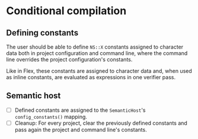 # Conditional compilation

## Defining constants

The user should be able to define `NS::X` constants assigned to character data both in project configuration and command line, where the command line overrides the project configuration's constants.

Like in Flex, these constants are assigned to character data and, when used as inline constants, are evaluated as expressions in one verifier pass.

## Semantic host

* [ ] Defined constants are assigned to the `SemanticHost`'s `config_constants()` mapping.
* [ ] Cleanup: For every project, clear the previously defined constants and pass again the project and command line's constants.
